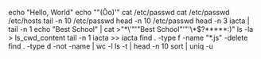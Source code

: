 echo "Hello, World"
echo "\"(Ôo)'"
cat /etc/passwd
cat /etc/passwd /etc/hosts
tail -n 10 /etc/passwd
head -n 10 /etc/passwd
head -n 3 iacta | tail -n 1
echo "Best School" | cat >"\*\\\'"'"Best School"'"\'\\\*$\?\*\*\*\*\*:)"
ls -la > ls_cwd_content
tail -n 1 iacta >> iacta
find . -type f -name "*.js" -delete
find . -type d -not -name | wc -l
ls -t | head -n 10
sort | uniq -u
